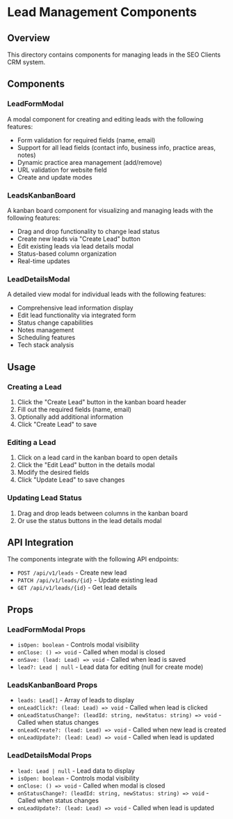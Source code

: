 # Lead Management Components

## Overview
This directory contains components for managing leads in the SEO Clients CRM system.

## Components

### LeadFormModal
A modal component for creating and editing leads with the following features:
- Form validation for required fields (name, email)
- Support for all lead fields (contact info, business info, practice areas, notes)
- Dynamic practice area management (add/remove)
- URL validation for website field
- Create and update modes

### LeadsKanbanBoard
A kanban board component for visualizing and managing leads with the following features:
- Drag and drop functionality to change lead status
- Create new leads via "Create Lead" button
- Edit existing leads via lead details modal
- Status-based column organization
- Real-time updates

### LeadDetailsModal
A detailed view modal for individual leads with the following features:
- Comprehensive lead information display
- Edit lead functionality via integrated form
- Status change capabilities
- Notes management
- Scheduling features
- Tech stack analysis

## Usage

### Creating a Lead
1. Click the "Create Lead" button in the kanban board header
2. Fill out the required fields (name, email)
3. Optionally add additional information
4. Click "Create Lead" to save

### Editing a Lead
1. Click on a lead card in the kanban board to open details
2. Click the "Edit Lead" button in the details modal
3. Modify the desired fields
4. Click "Update Lead" to save changes

### Updating Lead Status
1. Drag and drop leads between columns in the kanban board
2. Or use the status buttons in the lead details modal

## API Integration
The components integrate with the following API endpoints:
- `POST /api/v1/leads` - Create new lead
- `PATCH /api/v1/leads/{id}` - Update existing lead
- `GET /api/v1/leads/{id}` - Get lead details

## Props

### LeadFormModal Props
- `isOpen: boolean` - Controls modal visibility
- `onClose: () => void` - Called when modal is closed
- `onSave: (lead: Lead) => void` - Called when lead is saved
- `lead?: Lead | null` - Lead data for editing (null for create mode)

### LeadsKanbanBoard Props
- `leads: Lead[]` - Array of leads to display
- `onLeadClick?: (lead: Lead) => void` - Called when lead is clicked
- `onLeadStatusChange?: (leadId: string, newStatus: string) => void` - Called when status changes
- `onLeadCreate?: (lead: Lead) => void` - Called when new lead is created
- `onLeadUpdate?: (lead: Lead) => void` - Called when lead is updated

### LeadDetailsModal Props
- `lead: Lead | null` - Lead data to display
- `isOpen: boolean` - Controls modal visibility
- `onClose: () => void` - Called when modal is closed
- `onStatusChange?: (leadId: string, newStatus: string) => void` - Called when status changes
- `onLeadUpdate?: (lead: Lead) => void` - Called when lead is updated

